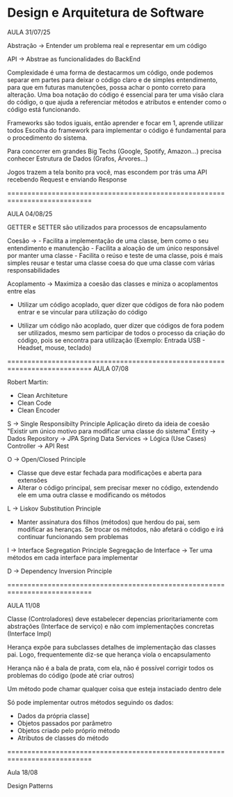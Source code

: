# Design e Arquitetura de Software 

  AULA 31/07/25

Abstração -> Entender um problema real e representar em um código 

API -> Abstrae as funcionalidades do BackEnd

Complexidade é uma forma de destacarmos um código, onde podemos separar em partes para deixar o código claro e de simples entendimento, para que em futuras manutenções, possa achar o ponto correto para alteração.
Uma boa notação do código é essencial para ter uma visão clara do código, o que ajuda a referenciar métodos e atributos e entender como o código está funcionando.

Frameworks são todos iguais, então aprender e focar em 1, aprende utilizar todos
Escolha do framework para implementar o código é fundamental para o procedimento do sistema.

Para concorrer em grandes Big Techs (Google, Spotify, Amazon...) precisa conhecer Estrutura de Dados (Grafos, Árvores...)

Jogos trazem a tela bonito pra você, mas escondem por trás uma API recebendo Request e enviando Response

===========================================================================
                                                                           
  AULA 04/08/25

GETTER e SETTER são utilizados para processos de encapsulamento

Coesão -> - Facilita a implementação de uma classe, bem como o seu entendimento e manutenção
          - Facilita a aloação de um único responsável por manter uma classe
          - Facilita o reúso e teste de uma classe, pois é mais simples reusar e testar uma classe coesa do que uma classe com várias responsabilidades

Acoplamento -> Maximiza a coesão das classes e miniza o acoplamentos entre elas 

- Utilizar um código acoplado, quer dizer que códigos de fora não podem entrar e se vincular para utilização do código

- Utilizar um código não acoplado, quer dizer que códigos de fora podem ser utilizados, mesmo sem participar de todos o processo da criação do código, pois se encontra para utilização (Exemplo: Entrada USB - Headset, mouse, teclado)

===========================================================================
AULA 07/08

Robert Martin:
  - Clean Architeture
  - Clean Code
  - Clean Encoder

S -> Single Responsibilty Principle
     Aplicação direto da ideia de coesão "Existir um único motivo para modificar uma classe do sistema"
     Entity -> Dados
     Repository -> JPA Spring Data
     Services -> Lógica (Use Cases)
     Controller -> API Rest
    
O -> Open/Closed Principle
  - Classe que deve estar fechada para modificações e aberta para extensões
  - Alterar o código principal, sem precisar mexer no código, extendendo ele em uma outra classe e modificando os métodos
     

L -> Liskov Substitution Principle
   - Manter assinatura dos filhos (métodos) que herdou do pai, sem modificar as heranças. Se trocar os métodos, não afetará o código e irá continuar funcionando sem problemas

I -> Interface Segregation Principle
     Segregação de Interface -> Ter uma métodos em cada interface para implementar

D -> Dependency Inversion Principle

===========================================================================

AULA 11/08

Classe (Controladores) deve estabelecer depencias prioritariamente com abstrações (Interface de serviço) e não com implementações concretas (Interface Impl)

Herança expõe para subclasses detalhes de implementação das classes pai. Logo, frequentemente diz-se que herança viola o encapsulamento

Herança não é a bala de prata, com ela, não é possível corrigir todos os problemas do código (pode até criar outros)

Um método pode chamar qualquer coisa que esteja instaciado dentro dele

Só pode implementar outros métodos seguindo os dados: 
 - Dados da própria classe]
 - Objetos passados por parâmetro
 - Objetos criado pelo próprio método
 - Atributos de classes do método

===========================================================================

Aula 18/08

Design Patterns


